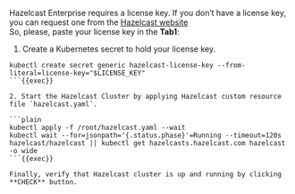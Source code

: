 Hazelcast Enterprise requires a license key. If you don’t have a license key, you can request one from the [Hazelcast website](http://trialrequest.hazelcast.com/)
<br>
So, please, paste your license key in the **Tab1**:

1. Create a Kubernetes secret to hold your license key.

```plain
kubectl create secret generic hazelcast-license-key --from-literal=license-key="$LICENSE_KEY"
```{{exec}}

2. Start the Hazelcast Cluster by applying Hazelcast custom resource file `hazelcast.yaml`.

```plain
kubectl apply -f /root/hazelcast.yaml --wait
kubectl wait --for=jsonpath='{.status.phase}'=Running --timeout=120s hazelcast/hazelcast || kubectl get hazelcasts.hazelcast.com hazelcast -o wide
```{{exec}}

Finally, verify that Hazelcast cluster is up and running by clicking **CHECK** button.
